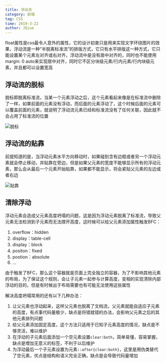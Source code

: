 ```yaml
---
title: 浮动流
category: 前端
tag: CSS
time: 2019-3-22
author: JQiue
---
```


float属性是css最令人意外的属性，它的设计初衷只是用来实现文字环绕图片的效果，浮动流是一种“半脱离标准流”的排版方式，它只有水平排版这一种方式，它只能设置某个元素左对齐或右对齐，浮动流中是没有居中对齐的，同时也不能使用margin: 0 auto来实现居中对齐，同时它不区分块级元素/行内元素/行内块级元素，并且都可以设置宽高

## 浮动流的脱标

脱标即脱离标准流，当某一个元素浮动之后，这个元素看起来像是在标准流中删除了一样，如果前面的元素没有浮动，而后面的元素浮动了，这个时候后面的元素可以覆盖前面的元素，就说明了浮动流元素已经和标准流没有了任何关联，因此就不会占用了标准流的位置

![脱标](https://gitee.com/jqiue/img_upload/raw/master/images/647982-b2e928fbc09be335.png)

## 浮动流的贴靠

前提知道的是，当浮动元素水平方向移动时，如果碰到含有边框或者另一个浮动元素就会停止移动，并贴靠在旁边，但是如果父元素的宽度不能够显示所有的浮动元素，那么会从最后一个元素开始贴靠，如果都不能显示，将会紧贴父元素的左边或者右边

![贴靠](https://gitee.com/jqiue/img_upload/raw/master/images/647982-696fc995e5ab5307.png)

## 清除浮动

浮动元素会造成父元素高度坍塌的问题，这是因为浮动元素脱离了标准流，导致父元素无法检测到子元素而无法撑开高度，这时候可以给父元素添加属性触发BFC：

1. overflow：hidden
2. display：table-cell
3. display：block
4. positon：fixed
5. postion：absolute
6. ...

由于触发了BFC，那么这个容器就是页面上完全独立的容器，为了不影响其他元素的布局，为了保证这个规则，会让子元素一起参与计算高度，变相的实现清除内部浮动的目的，但是有时候出于布局需要也有可能无法使用这些属性

解决高度坍塌常用的还有以下几种办法：

1. 让父元素也浮动起来，这样父元素也脱离了文档流，父元素就能自适应子元素的高度，有点事代码量极少，缺点是将错就错的办法，会影响父元素之后的其他元素排列问题
2. 给父元素添加固定高度，这个方法只适用于已知子元素高度的情况，缺点是不够灵活，难以维护
3. 在浮动的子元素后面添加一个空元素设置`clear:both`，简单易懂，容易掌握，缺点是增加无意义的标签，不利于以后维护
4. 为浮动最后一个子元素设置为元素`::after{clear:both}`，这里是用伪类替代了空元素，优点是结构和语义完全正确，缺点是会导致代码量增加
